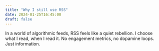 ```yaml
---
title: "Why I still use RSS"
date: 2024-01-25T16:45:00
draft: false
---
```


In a world of algorithmic feeds, RSS feels like a quiet rebellion. I choose what I read, when I read it. No engagement metrics, no dopamine loops. Just information.
